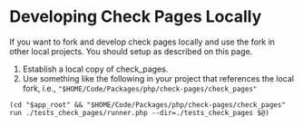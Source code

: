 # Developing Check Pages Locally

If you want to fork and develop check pages locally and use the fork in other local projects. You should setup as described on this page.

1. Establish a local copy of check_pages.
2. Use something like the following in your project that references the local fork, i.e., `"$HOME/Code/Packages/php/check-pages/check_pages"`

```shell
(cd "$app_root" && "$HOME/Code/Packages/php/check-pages/check_pages" run ./tests_check_pages/runner.php --dir=./tests_check_pages $@)
```
